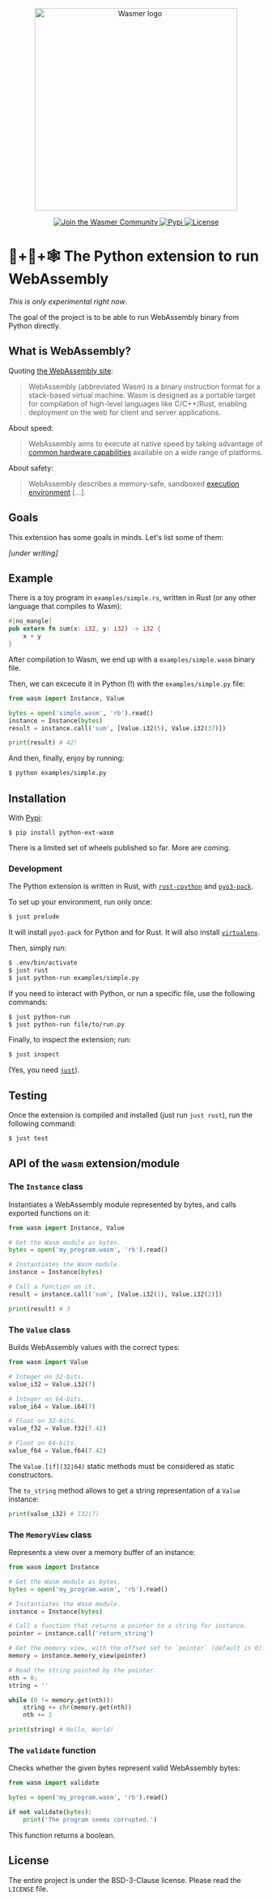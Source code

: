 <p align="center">
  <a href="https://wasmer.io" target="_blank" rel="noopener noreferrer">
    <img width="400" src="https://raw.githubusercontent.com/wasmerio/wasmer/master/logo.png" alt="Wasmer logo">
  </a>
</p>

<p align="center">
  <a href="https://spectrum.chat/wasmer">
    <img src="https://withspectrum.github.io/badge/badge.svg" alt="Join the Wasmer Community">
  </a>
  <a href="https://pypi.org/project/python-ext-wasm/">
      <img src="https://img.shields.io/pypi/format/python-ext-wasm.svg" alt="Pypi" />
  </a>
  <a href="https://github.com/wasmerio/wasmer/blob/master/LICENSE">
    <img src="https://img.shields.io/github/license/wasmerio/wasmer.svg" alt="License">
  </a>
</p>

# 🐍+🦀+🕸  The Python extension to run WebAssembly

_This is only experimental right now_.

The goal of the project is to be able to run WebAssembly binary from
Python directly.

## What is WebAssembly?

Quoting [the WebAssembly site](https://webassembly.org/):

> WebAssembly (abbreviated Wasm) is a binary instruction format for a
> stack-based virtual machine. Wasm is designed as a portable target
> for compilation of high-level languages like C/C++/Rust, enabling
> deployment on the web for client and server applications.

About speed:

> WebAssembly aims to execute at native speed by taking advantage of
> [common hardware
> capabilities](https://webassembly.org/docs/portability/#assumptions-for-efficient-execution)
> available on a wide range of platforms.

About safety:

> WebAssembly describes a memory-safe, sandboxed [execution
> environment](https://webassembly.org/docs/semantics/#linear-memory) […].

## Goals

This extension has some goals in minds. Let's list some of them:

_[under writing]_

## Example

There is a toy program in `examples/simple.rs`, written in Rust (or
any other language that compiles to Wasm):

```rust
#[no_mangle]
pub extern fn sum(x: i32, y: i32) -> i32 {
    x + y
}
```

After compilation to Wasm, we end up with a `examples/simple.wasm`
binary file.

Then, we can excecute it in Python (!) with the `examples/simple.py`
file:

```python
from wasm import Instance, Value

bytes = open('simple.wasm', 'rb').read()
instance = Instance(bytes)
result = instance.call('sum', [Value.i32(5), Value.i32(37)])

print(result) # 42!
```

And then, finally, enjoy by running:

```sh
$ python examples/simple.py
```

## Installation

With [Pypi]:

```shell
$ pip install python-ext-wasm
```

There is a limited set of wheels published so far. More are coming.

### Development

The Python extension is written in Rust, with [`rust-cpython`] and
[`pyo3-pack`].

To set up your environment, run only once:

```sh
$ just prelude
```

It will install `pyo3-pack` for Python and for Rust. It will also
install [`virtualenv`].

Then, simply run:

```sh
$ .env/bin/activate
$ just rust
$ just python-run examples/simple.py
```

If you need to interact with Python, or run a specific file, use the
following commands:

```sh
$ just python-run
$ just python-run file/to/run.py
```

Finally, to inspect the extension; run:

```sh
$ just inspect
```

(Yes, you need [`just`]).

## Testing

Once the extension is compiled and installed (just run `just rust`),
run the following command:

```sh
$ just test
```

## API of the `wasm` extension/module

### The `Instance` class

Instantiates a WebAssembly module represented by bytes, and calls
exported functions on it:

```python
from wasm import Instance, Value

# Get the Wasm module as bytes.
bytes = open('my_program.wasm', 'rb').read()

# Instantiates the Wasm module.
instance = Instance(bytes)

# Call a function on it.
result = instance.call('sum', [Value.i32(1), Value.i32(2)])

print(result) # 3
```

### The `Value` class

Builds WebAssembly values with the correct types:

```python
from wasm import Value

# Integer on 32-bits.
value_i32 = Value.i32(7)

# Integer on 64-bits.
value_i64 = Value.i64(7)

# Float on 32-bits.
value_f32 = Value.f32(7.42)

# Float on 64-bits.
value_f64 = Value.f64(7.42)
```

The `Value.[if](32|64)` static methods must be considered as static
constructors.

The `to_string` method allows to get a string representation of a
`Value` instance:

```python
print(value_i32) # I32(7)
```

### The `MemoryView` class

Represents a view over a memory buffer of an instance:

``` python
from wasm import Instance

# Get the Wasm module as bytes.
bytes = open('my_program.wasm', 'rb').read()

# Instantiates the Wasm module.
instance = Instance(bytes)

# Call a function that returns a pointer to a string for instance.
pointer = instance.call('return_string')

# Get the memory view, with the offset set to `pointer` (default is 0).
memory = instance.memory_view(pointer)

# Read the string pointed by the pointer.
nth = 0;
string = ''

while (0 != memory.get(nth)):
    string += chr(memory.get(nth))
    nth += 1

print(string) # Hello, World!
```

### The `validate` function

Checks whether the given bytes represent valid WebAssembly bytes:

```python
from wasm import validate

bytes = open('my_program.wasm', 'rb').read()

if not validate(bytes):
    print('The program seems corrupted.')
```

This function returns a boolean.

## License

The entire project is under the BSD-3-Clause license. Please read the
`LICENSE` file.


[Pypi]: https://pypi.org/
[`rust-cpython`]: https://github.com/dgrunwald/rust-cpython
[`pyo3-pack`]: https://github.com/PyO3/pyo3-pack
[`virtualenv`]: https://virtualenv.pypa.io/
[`just`]: https://github.com/casey/just/
